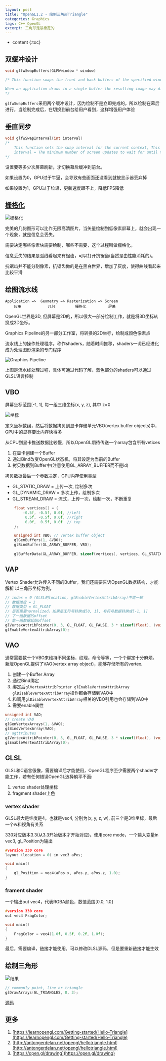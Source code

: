 ```yaml
---
layout: post
title: "OpenGL1.2 - 绘制三角形Triangle"
categories: Graphics
tags: C++ OpenGL
excerpt: 三角形是最稳定的
---
```


* content
{:toc}

## 双缓冲设计

```cpp
void glfwSwapBuffers(GLFWwindow * window)

/* This function swaps the front and back buffers of the specified window. If the swap interval is greater than zero, the GPU driver waits the specified number of screen updates before swapping the buffers.

When an application draws in a single buffer the resulting image may display flickering issues. This is because the resulting output image is not drawn in an instant, but drawn pixel by pixel and usually from left to right and top to bottom. Because this image is not displayed at an instant to the user while still being rendered to, the result may contain artifacts. To circumvent these issues, windowing applications apply a double buffer for rendering. The front buffer contains the final output image that is shown at the screen, while all the rendering commands draw to the back buffer. As soon as all the rendering commands are finished we swap the back buffer to the front buffer so the image can be displayed without still being rendered to, removing all the aforementioned artifacts.
*/
```

`glfwSwapBuffers`采用两个缓冲设计，因为绘制不是立即完成的，所以绘制在幕后进行，当绘制完成后，在切换到前台给用户看到，这样增强用户体验

## 垂直同步

```cpp
void glfwSwapInterval(int interval) 
/* 
    This function sets the swap interval for the current context, This is sometimes called 'vertical synchronization', 'vertical retrace synchronization' or 'vsync', 
    interval = The minimum number of screen updates to wait for until the buffers are swapped by glfwSwapBuffers 
*/
```

设置要等多少次屏幕刷新，才切换幕后缓冲到前台。

如果设置为0，GPU过于牛逼，会导致有些画面还没看到就被显示器丢弃掉

如果设置为1，GPU过于垃圾，更新速度跟不上，降低FPS降低

## [栅格化](https://en.wikipedia.org/wiki/Rasterisation)

![栅格化]({{site.static}}/images/opengl-top-left-triangle-rasterization-rule.gif)

完美的几何图形可以比作无限高清图片，当矢量绘制到低像素屏幕上，就会出现一个现象，就是信息会丢失。

需要决定哪些像素块需要绘制，哪些不需要，这个过程叫做栅格化。

信息丢失的结果是弧线看起来有锯齿，可以打开抗锯齿(当然是由性能消耗的)。

抗锯齿并不能分割像素，抗锯齿做的是在黑白世界，增加了灰度，使得曲线看起来比较平滑

## 绘图流水线

```
Application =>  Geometry => Rasterization => Screen
    应用            几何         栅格化          屏幕
```

OpenGL世界是3D, 但屏幕是2D的，所以很大一部分绘制工作，就是将3D坐标转换成2D坐标。

Graphics Pipeline的另一部分工作室，将转换的2D坐标，绘制成颜色像素点

流水线上的操作处理程序，称作shaders，随着时间推移，shaders一词已经进化成为处理图形渲染的专门程序

![Graphics Pipeline]({{site.static}}/images/opengl-graphics-pipeline.png)

上图是流水线处理过程，具体可通过代码了解，蓝色部分的shaders可以通过GLSL语言控制

## VBO

屏幕坐标范围[-1, 1], 每一组三维坐标(x, y, z), 其中 z=0

![坐标]({{site.static}}/images/opengl-triangle-vertex-buffer.png)

定义坐标数组，然后将数据拷贝到显卡存储单元VBO(vertex buffer objects)中，GPU中的显存要比内存快得多

从CPU到显卡推送数据比较慢，所以OpenGL期待传送一个array包含所有vetices

1. 在显卡创建一个Buffer
2. 通过Bind改变OpenGL状态机，将其设定为当前的Buffer
3. 拷贝数据到Buffer中(注意使用GL_ARRAY_BUFFER而不是id)

拷贝数据最后一个参数决定，GPU内存使用类型
* GL_STATIC_DRAW = 上传一次, 绘制多次
* GL_DYNAMIC_DRAW = 多次上传，绘制多次
* GL_STREAM_DRAW = 流式，上传一次，绘制一次，不断重复

```cpp
    float vertices[] = {
        -0.5f, -0.5f, 0.0f, //left
         0.5f, -0.5f, 0.0f, //right
         0.0f,  0.5f, 0.0f  // top
    };

    unsigned int VBO; // vertex buffer object
    glGenBuffers(1, &VBO);
    glBindBuffer(GL_ARRAY_BUFFER, VBO);
    
    glBufferData(GL_ARRAY_BUFFER, sizeof(vertices), vertices, GL_STATIC_DRAW);
```

## VAP

Vertex Shader允许传入不同的Buffer，我们还需要告诉OpenGL数据结构，才能解析
以三角形坐标为例，

```cpp
// index = 0 (GLSL的location, glEnableVertexAttribArray)中需一致
// 数据维度 = 3
// 数据类型 = GL_FLOAT
// 是否需要normalized，如果是无符号转换成[0, 1], 有符号数据转换成[-1, 1]
// 下一组数据的offset
// 第一组数据起始offset
glVertexAttribPointer(0, 3, GL_FLOAT, GL_FALSE, 3 * sizeof(float), (void*)0);
glEnableVertexAttribArray(0);
```

## VAO

通常需要数十个VBO来维持不同坐标，纹理，命令等等，一个个绑定十分麻烦。
新版OpenGL提供了VAO(vertex array object)，能够存储所有的vertex.

1. 创建一个Buffer Array
2. 通过Bind绑定
3. 绑定后`glVertexAttribPointer glEnableVertexAttribArray glDisableVertexAttribArray`操作都会存储到VAO中
4. 和调用`glDisableVertexAttribArray`相关的VBO引用也会存储到VAO中
5. 需要enable属性

```cpp
unsigned int VAO;
// create VAO
glGenVertexArrays(1, &VAO);
glBindVertexArray(VAO);
// agttributes
glVertexAttribPointer(0, 3, GL_FLOAT, GL_FALSE, 3 * sizeof(float), (void*)0);
glEnableVertexAttribArray(0);
```

## GLSL

GLSL和C语言很像，需要编译后才能使用，OpenGL程序至少需要两个shader才能工作，若有任何错误OpenGL选择躺平不画:

1. vertex shader处理坐标
2. fragment shader上色

### vertex shader

GLSL最大是纬度是4，也就是vec4, 分别为(x, y, z, w), 前三个是3维坐标，最后一个w和视角有关系

330对应版本3.3(从3.3开始版本才开始对应)，使用core mode，一个输入变量in vec3, gl_Position为输出

```cpp
#version 330 core
layout (location = 0) in vec3 aPos;

void main()
{
    gl_Position = vec4(aPos.x, aPos.y, aPos.z, 1.0);
}
```

### frament shader

一个输出out vec4，代表RGBA颜色，数值范围[0.0, 1.0]

```cpp
#version 330 core
out vec4 FragColor;

void main()
{
    FragColor = vec4(1.0f, 0.5f, 0.2f, 1.0f);
} 
```

最后，需要编译，链接才能使用，可以修改DLSL源码，但是要重新链接才能生效

## 绘制三角形

![结果]({{site.static}}/images/opengl-lesson-02-result.png)

```cpp
// commonly point, line or triangle
glDrawArrays(GL_TRIANGLES, 0, 3);
```

[源码](https://github.com/geemaple/learning/blob/main/learn_opengl/learn_opengl/lesson/lesson_02_triangle.cpp)

## 更多

1. [https://learnopengl.com/Getting-started/Hello-Triangle](https://learnopengl.com/Getting-started/Hello-Triangle)
2. [http://antongerdelan.net/opengl/hellotriangle.html](http://antongerdelan.net/opengl/hellotriangle.html)
3. [https://open.gl/drawing](https://open.gl/drawing)
